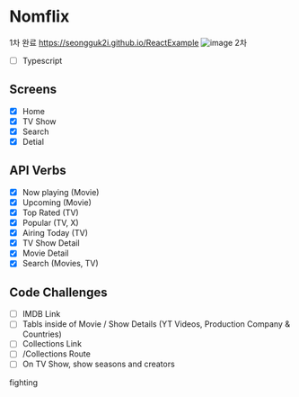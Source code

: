 # Nomflix
1차 완료
https://seongguk2i.github.io/ReactExample
![image](https://user-images.githubusercontent.com/18062612/135706312-22de69fb-9afa-4167-9bea-f22af509869c.png)
2차
- [ ] Typescript


## Screens

- [x] Home
- [x] TV Show
- [x] Search
- [x] Detial

## API Verbs

- [x] Now playing (Movie)
- [x] Upcoming (Movie)
- [x] Top Rated (TV)
- [x] Popular (TV, X)
- [x] Airing Today (TV)
- [x] TV Show Detail
- [x] Movie Detail
- [x] Search (Movies, TV)

## Code Challenges

- [ ] IMDB Link
- [ ] Tabls inside of Movie / Show Details (YT Videos, Production Company & Countries)
- [ ] Collections Link
- [ ] /Collections Route
- [ ] On TV Show, show seasons and creators

fighting
